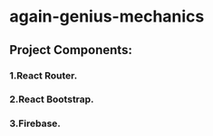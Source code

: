 # again-genius-mechanics


## Project Components:
### 1.React Router.
### 2.React Bootstrap.
### 3.Firebase.
